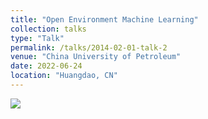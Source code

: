 ```yaml
---
title: "Open Environment Machine Learning"
collection: talks
type: "Talk"
permalink: /talks/2014-02-01-talk-2
venue: "China University of Petroleum"
date: 2022-06-24
location: "Huangdao, CN"
---
```


<img src="images/machine_leaning.png">
